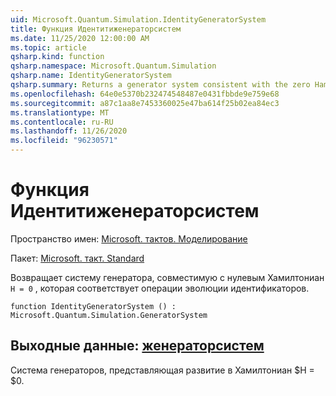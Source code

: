 ```yaml
---
uid: Microsoft.Quantum.Simulation.IdentityGeneratorSystem
title: Функция Идентитиженераторсистем
ms.date: 11/25/2020 12:00:00 AM
ms.topic: article
qsharp.kind: function
qsharp.namespace: Microsoft.Quantum.Simulation
qsharp.name: IdentityGeneratorSystem
qsharp.summary: Returns a generator system consistent with the zero Hamiltonian `H = 0`, which corresponds to the identity evolution operation.
ms.openlocfilehash: 64e0e5370b232474548487e0431fbbde9e759e68
ms.sourcegitcommit: a87c1aa8e7453360025e47ba614f25b02ea84ec3
ms.translationtype: MT
ms.contentlocale: ru-RU
ms.lasthandoff: 11/26/2020
ms.locfileid: "96230571"
---
```

# <a name="identitygeneratorsystem-function"></a>Функция Идентитиженераторсистем

Пространство имен: [Microsoft. тактов. Моделирование](xref:Microsoft.Quantum.Simulation)

Пакет: [Microsoft. такт. Standard](https://nuget.org/packages/Microsoft.Quantum.Standard)


Возвращает систему генератора, совместимую с нулевым Хамилтониан `H = 0` , которая соответствует операции эволюции идентификаторов.

```qsharp
function IdentityGeneratorSystem () : Microsoft.Quantum.Simulation.GeneratorSystem
```


## <a name="output--generatorsystem"></a>Выходные данные: [женераторсистем](xref:Microsoft.Quantum.Simulation.GeneratorSystem)

Система генераторов, представляющая развитие в Хамилтониан $H = $0.